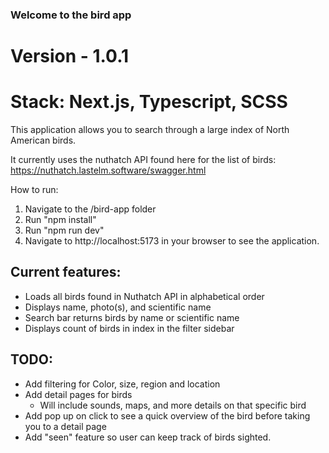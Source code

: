 ### Welcome to the bird app  
# Version - 1.0.1
# Stack: Next.js, Typescript, SCSS

This application allows you to search through a large index of North American birds. 

It currently uses the nuthatch API found here for the list of birds:
https://nuthatch.lastelm.software/swagger.html 


How to run:
1. Navigate to the /bird-app folder
2. Run "npm install"
3. Run "npm run dev"
4. Navigate to http://localhost:5173 in your browser to see the application. 


Current features:
-------------------------
- Loads all birds found in Nuthatch API in alphabetical order
- Displays name, photo(s), and scientific name
- Search bar returns birds by name or scientific name
- Displays count of birds in index in the filter sidebar

TODO:
-------------------------
- Add filtering for Color, size, region and location
- Add detail pages for birds
  - Will include sounds, maps, and more details on that specific bird
- Add pop up on click to see a quick overview of the bird before taking you to a detail page
- Add "seen" feature so user can keep track of birds sighted. 
